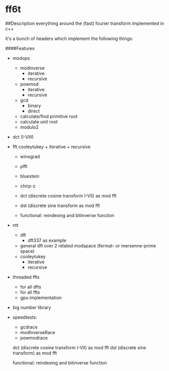 # ff6t

##Description
everything around the (fast) fourier transform implemented in c++

it's a bunch of headers which implement the following things:


####Features
                
+ modops
    + modinverse
         + iterative
		 + recursive
    + powmod
         + iterative
		 + recursive
    + gcd
         + binary
		 + direct
    + calculate/find primitive root
	+ calculate unit root
	+ modulo2
                
+ dct (I-VIII)
+ fft cooleytukey
		+ iterative
		+ recursive
	+ winograd
	+ pfft
	+ bluestein
   	+ chirp-z
 
   	+ dct (discrete cosine transform I-VII) as mod fft
   	+ dst (discrete sine transform as mod fft
 
   	+ functional: reindexing and bitinverse function
+ ntt
	+ dft
 		+ dft337 as example
   	+ general dft over 2 related modspace (fermat- or mersenne-prime space)
   	+ cooleytukey
   		+ iterative
   	 	+ recursive
+ threaded ffts
  	+ for all dfts
  	+ for all ffts
  	+ gpu implementation
+ big number library
+ speedtests:
	+ gcdrace
 	+ modInverseRace
  	+ powmodrace 
  	  

    dct (discrete cosine transform I-VII) as mod fft
    dst (discrete sine transform) as mod fft

    functional: reindexing and bitinverse function

